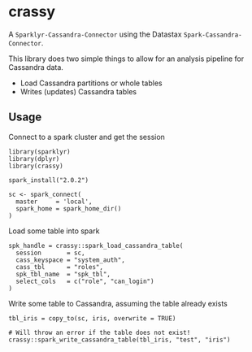 # crassy
A `Sparklyr-Cassandra-Connector` using the Datastax `Spark-Cassandra-Connector`.

This library does two simple things to allow for an analysis pipeline for Cassandra data.
 
 - Load Cassandra partitions or whole tables
 - Writes (updates) Cassandra tables

## Usage

Connect to a spark cluster and get the session

```
library(sparklyr)
library(dplyr)
library(crassy)

spark_install("2.0.2")

sc <- spark_connect(
  master     = 'local', 
  spark_home = spark_home_dir()
)
```

Load some table into spark

```
spk_handle = crassy::spark_load_cassandra_table(
  session       = sc,
  cass_keyspace = "system_auth", 
  cass_tbl      = "roles", 
  spk_tbl_name  = "spk_tbl",
  select_cols   = c("role", "can_login")
)
```

Write some table to Cassandra, assuming the table already exists

```
tbl_iris = copy_to(sc, iris, overwrite = TRUE)

# Will throw an error if the table does not exist!
crassy::spark_write_cassandra_table(tbl_iris, "test", "iris")
```
